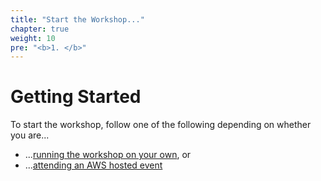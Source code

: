 ```yaml
---
title: "Start the Workshop..."
chapter: true
weight: 10
pre: "<b>1. </b>"
---
```


# Getting Started
To start the workshop, follow one of the following depending on whether you are...

* ...[running the workshop on your own](30_self_paced.html), or
* ...[attending an AWS hosted event](20_aws_event.html)


